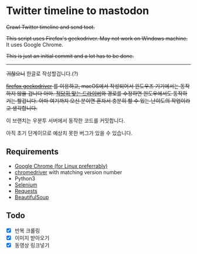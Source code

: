 # Twitter timeline to mastodon
~~Crawl Twitter timeline and send toot.~~

~~This script uses Firefox's geckodriver. May not work on Windows machine.~~ It uses Google Chrome.

~~This is just an initial commit and a lot has to be done.~~

------

~~귀찮으니~~ 한글로 작성할겁니다.(?)

~~[firefox geckodriver](https://github.com/mozilla/geckodriver) 를 이용하고, macOS에서 작성되어서 윈도우즈 기기에서는 동작하지 않을 겁니다 아마. [적당히 맞는 드라이버](https://github.com/mozilla/geckodriver/releases)와 경로를 수정하면 윈도우에서도 동작하기는 할겁니다. 아마 여기까지 오신 분이면 혼자서 충분히 할 수 있는 난이도의 작업이라고 생각합니다.~~

이 브랜치는 우분투 서버에서 동작한 코드를 커밋합니다.

아직 초기 단계이므로 예상치 못한 버그가 있을 수 있습니다.

## Requirements

- [Google Chrome (for Linux preferrably)](https://support.google.com/chrome/a/answer/9025903?hl=ko)
- [chromedriver](https://chromedriver.chromium.org/downloads) with matching version number
- Python3
- [Selenium](https://selenium-python.readthedocs.io)
- [Requests](https://requests.readthedocs.io/en/master/)
- [BeautifulSoup](https://www.crummy.com/software/BeautifulSoup/)

## Todo

- [x] 반복 크롤링
- [x] 이미지 받아오기
- [x] 동영상 링크넣기
